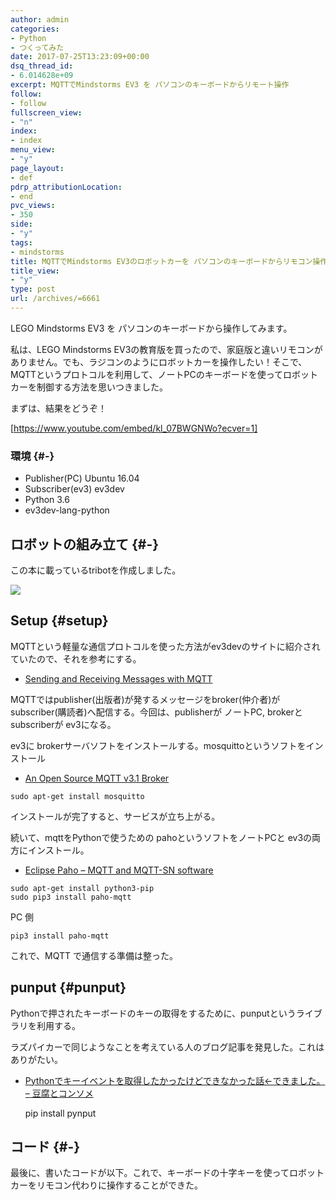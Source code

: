```yaml
---
author: admin
categories:
- Python
- つくってみた
date: 2017-07-25T13:23:09+00:00
dsq_thread_id:
- 6.014628e+09
excerpt: MQTTでMindstorms EV3 を パソコンのキーボードからリモート操作
follow:
- follow
fullscreen_view:
- "n"
index:
- index
menu_view:
- "y"
page_layout:
- def
pdrp_attributionLocation:
- end
pvc_views:
- 350
side:
- "y"
tags:
- mindstorms
title: MQTTでMindstorms EV3のロボットカーを パソコンのキーボードからリモコン操作
title_view:
- "y"
type: post
url: /archives/=6661
---
```


LEGO Mindstorms EV3 を パソコンのキーボードから操作してみます。

私は、LEGO Mindstorms EV3の教育版を買ったので、家庭版と違いリモコンがありません。でも、ラジコンのようにロボットカーを操作したい！そこで、MQTTというプロトコルを利用して、ノートPCのキーボードを使ってロボットカーを制御する方法を思いつきました。

まずは、結果をどうぞ！

[https://www.youtube.com/embed/kl_07BWGNWo?ecver=1]

### 環境 {#-}

  * Publisher(PC) Ubuntu 16.04
  * Subscriber(ev3) ev3dev
  * Python 3.6
  * ev3dev-lang-python

## ロボットの組み立て {#-}

この本に載っているtribotを作成しました。

<a href="https://www.amazon.co.jp/dp/B00OMCKW5A/ref=as_li_ss_il?_encoding=UTF8&#038;btkr=1&#038;linkCode=li2&#038;tag=fox10225fox-22&#038;linkId=e011d3a7534428853cce5704353b4914" target="_blank"><img border="0" src="//ws-fe.amazon-adsystem.com/widgets/q?_encoding=UTF8&#038;ASIN=B00OMCKW5A&#038;Format=_SL160_&#038;ID=AsinImage&#038;MarketPlace=JP&#038;ServiceVersion=20070822&#038;WS=1&#038;tag=fox10225fox-22" /></a><img src="https://ir-jp.amazon-adsystem.com/e/ir?t=fox10225fox-22&#038;l=li2&#038;o=9&#038;a=B00OMCKW5A" width="1" height="1" border="0" alt="" style="border:none !important; margin:0px !important;" />

## Setup {#setup}

MQTTという軽量な通信プロトコルを使った方法がev3devのサイトに紹介されていたので、それを参考にする。

  * [Sending and Receiving Messages with MQTT][1]

MQTTではpublisher(出版者)が発するメッセージをbroker(仲介者)がsubscriber(購読者)へ配信する。今回は、publisherが ノートPC, brokerとsubscriberが ev3になる。

ev3に brokerサーバソフトをインストールする。mosquittoというソフトをインストール

  * [An Open Source MQTT v3.1 Broker][2]

<pre><code class="lang-sh">sudo apt-get install mosquitto
</code></pre>

インストールが完了すると、サービスが立ち上がる。

続いて、mqttをPythonで使うための pahoというソフトをノートPCと ev3の両方にインストール。

  * [Eclipse Paho &#8211; MQTT and MQTT-SN software][3]

<pre><code class="lang-sh">sudo apt-get install python3-pip
sudo pip3 install paho-mqtt
</code></pre>

PC 側

<pre><code class="lang-sh">pip3 install paho-mqtt
</code></pre>

これで、MQTT で通信する準備は整った。

## punput {#punput}

Pythonで押されたキーボードのキーの取得をするために、punputというライブラリを利用する。

ラズパイカーで同じようなことを考えている人のブログ記事を発見した。これはありがたい。

  * [Pythonでキーイベントを取得したかったけどできなかった話←できました。 &#8211; 豆腐とコンソメ][4]

    pip install pynput
    

## コード {#-}

最後に、書いたコードが以下。これで、キーボードの十字キーを使ってロボットカーをリモコン代わりに操作することができた。

 [1]: http://www.ev3dev.org/docs/tutorials/sending-and-receiving-messages-with-mqtt/
 [2]: https://mosquitto.org/
 [3]: http://www.eclipse.org/paho/
 [4]: http://tohutokonsome.hatenablog.com/entry/2017/05/22/002531